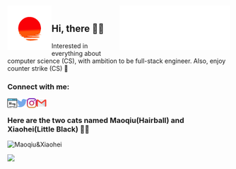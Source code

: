 <div id="header" align="center" class="row">
    <img src="sunset.gif" height="100" align='left'/> 
    <img src="jude.svg" height="100" align='right'/>
</div>


#

## Hi, there 🤞🏻

Interested in everything about computer science (CS), with ambition to be full-stack engineer. Also, enjoy counter strike (CS)  👏

### Connect with me:

[<img align="left" alt="blog" width="22px" src="blogging.png" />][blog]
[<img align="left" alt="Twitter" width="22px" src="twitter.png" />][twitter]
[<img align="left" alt="Instagram" width="22px" src="instagram.png" />][instagram]
[<img align="left" alt="Mail" width="22px" src="gmail.png" />][mail] </br>


[blog]: https://pinkr1ver.com
[twitter]: https://twitter.com/pinkr1ver
[instagram]: https://instagram.com/pinkcred1t
[mail]: mailto:pinkr1veroops@gmail.com

### Here are the two cats named Maoqiu(Hairball) and Xiaohei(Little Black) 🐱‍💻
![Maoqiu&Xiaohei](https://i.ibb.co/rprRY7x/Maoqiu-Xiaohei.jpg)

<img src="https://github-readme-stats.vercel.app/api?username=pinkr1ver&show_icons=true&theme=dark"/>